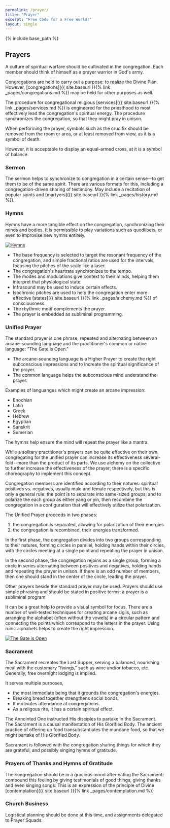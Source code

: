 ```yaml
---
permalink: /prayer/
title: "Prayer"
excerpt: "Free Code for a Free World!"
layout: single
---
```


{% include base_path %}

## Prayers

A culture of spiritual warfare should be cultivated in the congregation.
Each member should think of himself as a prayer warrior in God's army.

Congregations are held to carry out a purpose:
to realize the Divine Plan.
However, [congregations]({{ site.baseurl }}{% link _pages/congregations.md %})
may be held for other purposes as well.

The procedure for congregational religious [services]({{ site.baseurl }}{% link _pages/services.md %})
is engineered for the priesthood to most effectively lead the congregation's spiritual energy.
The procedure synchronizes the congregation,
so that they might pray in unison.

When performing the prayer,
symbols such as the crucifix should be removed from the room or area,
or at least removed from view,
as it is a symbol of death.

However, it is acceptable to display an equal-armed cross,
at it is a symbol of balance.

### Sermon

The sermon helps to synchronize to congregation in a certain sense--to get them to be of the same spirit.
There are various formats for this, including a congregation-driven sharing of testimony.
May include a recitation of popular saints
and [martyers]({{ site.baseurl }}{% link _pages/history.md %}).

### Hymns

Hymns have a more tangible effect on the congregation, synchronizing their minds and bodies.
It is permissible to play variations such as quodlibets,
or even to improvise new hymns entirely.

[![Hymns](https://img.youtube.com/vi/H9o8OWVWOE0/0.jpg)](https://www.youtube.com/watch?v=H9o8OWVWOE0&list=PL3BC25E5A3D15544D&index=9)

- The base frequency is selected to target the resonant frequency of the congregation,
  and simple fractional ratios are used for the intervals,
  focusing the pitches of the scale like a laser.
- The congregation's heartrate synchronizes to the tempo.
- The modes and modulations give context to their minds,
  helping them interpret that physiological state.
- Infrasound may be used to induce certain effects.
- Isochronic pitches are used to help the congregation
  enter more effective [states]({{ site.baseurl }}{% link _pages/alchemy.md %}) of consciousness.
- The rhythmic motif complements the prayer.
- The prayer is embedded as subliminal programming.

### Unified Prayer

The standard prayer is one phrase,
repeated and alternating between an arcane-sounding language
and the practitioner's common or native language:
"The Gate is Open."

- The arcane-sounding language is a Higher Prayer to create the right subconscious impressions
and to increate the spiritual significance of the prayer.
- The common language helps the subconscious mind understand the prayer.

Examples of languanges which might create an arcane impression:
- Enochian
- Latin
- Greek
- Hebrew
- Egyptian
- Sanskrit
- Sumerian

The hymns help ensure the mind will repeat the prayer like a mantra.

While a solitary practitioner's prayers can be quite effective on their own,
congregating for the unified prayer can increase its effectiveness several-fold--more
than the product of its parts.
We use alchemy on the collective to further increase the effectiveness of the prayer;
there is a specific choreography to implement this concept.

Congregation members are identified according to their natures:
spiritual positives vs. negatives,
usually male and female respectively,
but this is only a general rule:
the point is to separate into same-sized groups,
and to polarize the each group as either yang or yin,
then recombine the congregation in a configuration
that will effectively utilize that polarization.

The Unified Prayer proceeds in two phases:
1. the congregation is separated,
   allowing for polarization of their energies
2. the congregation is recombined, their energies transformed.

In the first phase,
the congregation divides into two groups
corresponding to their natures,
forming circles in parallel,
holding hands within their circles,
with the circles meeting at a single point
and repeating the prayer in unison.

In the second phase,
the congregation rejoins as a single group,
forming a circle in series
alternating between positives and negatives,
holding hands and repeating the prayer in unison.
If there is an odd number of members,
then one should stand in the center of the circle,
leading the prayer.

Other prayers beside the standard prayer may be used.
Prayers should use simple phrasing
and should be stated in positive terms:
a prayer is a subliminal program.

It can be a great help to provide a visual symbol for focus.
There are a number of well-tested techniques for creating arcane sigils,
such as arranging the alphabet (often without the vowels) in a circular pattern
and connecting the points which correspond to the letters in the prayer.
Using runic alphabets helps to create the right impression.

[![The Gate is Open](https://img.youtube.com/vi/SmZP0VSENCA/0.jpg)](https://www.youtube.com/watch?v=SmZP0VSENCA)

### Sacrament

The Sacrament recreates the Last Supper,
serving a balanced, nourishing meal with the customary "fixings,"
such as wine and/or tobacco, etc.
Generally, free overnight lodging is implied.

It serves multiple purposes,
- the most immediate being that it grounds the congregation's energies.
- Breaking bread together strengthens social bonds.
- It motivates attendance at congregations.
- As a religous rite, it has a certain spiritual effect.

The Annointed One instructed His disciples to partake in the Sacrament.
The Sacrament is a causal manifestation of His Glorified Body.
The ancient practice of offering up food transubstantiates the mundane food,
so that we might partake of His Glorified Body.

Sacrament is followed with the congregation sharing things for which they are grateful,
and possibly singing hymns of gratitude.

### Prayers of Thanks and Hymns of Gratitude

The congregation should be in a gracious mood after eating the Sacrament:
compound this feeling by giving testimonials of good things,
giving thanks and even singing songs.
This is an expression of the principle of Divine [contemplation]({{ site.baseurl }}{% link _pages/contemplation.md %})

### Church Business

Logistical planning should be done at this time,
and assignments delegated to Prayer Squads.

